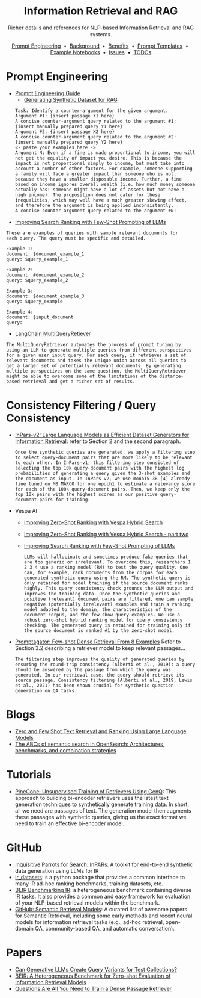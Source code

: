 <h1 align="center">
  <!-- <a href="https://github.com/mddunlap924/VHSpy">
    <img src="https://raw.githubusercontent.com/mddunlap924/PyVHS/main/doc/imgs/pyvhs.png" width="512" height="256" alt="pyvhs">
  </a> -->
  Information Retrieval and RAG
</h1>

<p align="center">Richer details and references for NLP-based Information Retrieval and RAG systems.
</p> 

<p align="center">
<a href="#prompt-engineering">Prompt Engineering</a> &nbsp;&bull;&nbsp;
<a href="#background">Background</a> &nbsp;&bull;&nbsp;
<a href="#benefits">Benefits</a> &nbsp;&bull;&nbsp;
<a href="#prompt-templates">Prompt Templates</a> &nbsp;&bull;&nbsp;
<a href="#example-notebooks">Example Notebooks</a> &nbsp;&bull;&nbsp;
<a href="#issues">Issues</a> &nbsp;&bull;&nbsp;
<a href="#todos">TODOs</a>
</p>

# Prompt Engineering
- [Prompt Engineering Guide](https://promptingguide.ai/)
    - [Generating Synthetic Dataset for RAG](https://www.promptingguide.ai/applications/synthetic_rag)
    ```
    Task: Identify a counter-argument for the given argument.
    Argument #1: {insert passage X1 here}
    A concise counter-argument query related to the argument #1: {insert manually prepared query Y1 here}
    Argument #2: {insert passage X2 here}
    A concise counter-argument query related to the argument #2: {insert manually prepared query Y2 here}
    <- paste your examples here ->
    Argument N: Even if a fine is made proportional to income, you will not get the equality of impact you desire. This is because the impact is not proportional simply to income, but must take into account a number of other factors. For example, someone supporting a family will face a greater impact than someone who is not, because they have a smaller disposable income. Further, a fine based on income ignores overall wealth (i.e. how much money someone actually has: someone might have a lot of assets but not have a high income). The proposition does not cater for these inequalities, which may well have a much greater skewing effect, and therefore the argument is being applied inconsistently.
    A concise counter-argument query related to the argument #N:
    ```
- [Improving Search Ranking with Few-Shot Prompting of LLMs](https://blog.vespa.ai/improving-text-ranking-with-few-shot-prompting/)
```
These are examples of queries with sample relevant documents for
each query. The query must be specific and detailed.

Example 1:
document: $document_example_1
query: $query_example_1

Example 2:
document: #document_example_2
query: $query_example_2

Example 3:
document: $document_example_3
query: $query_example

Example 4:
document: $input_document
query:
```

- [LangChain MultiQueryRetiever](https://python.langchain.com/docs/modules/data_connection/retrievers/MultiQueryRetriever)

```The MultiQueryRetriever automates the process of prompt tuning by using an LLM to generate multiple queries from different perspectives for a given user input query. For each query, it retrieves a set of relevant documents and takes the unique union across all queries to get a larger set of potentially relevant documents. By generating multiple perspectives on the same question, the MultiQueryRetriever might be able to overcome some of the limitations of the distance-based retrieval and get a richer set of results.```

# Consistency Filtering / Query Consistency
- [InPars-v2: Large Language Models as Efficient
Dataset Generators for Information Retrieval](https://arxiv.org/pdf/2301.01820.pdf): refer to Section 2 and the second paragraph.
    
    ```Once the synthetic queries are generated, we apply a filtering step to select query-document pairs that are more likely to be relevant to each other. In InPars-v1, this filtering step consisted of selecting the top 10k query-document pairs with the highest log probabilities of generating a query given the 3-shot examples and the document as input. In InPars-v2, we use monoT5-3B [4] already fine tuned on MS MARCO for one epoch1 to estimate a relevancy score for each of the 100k query-document pairs. Then, we keep only the top 10k pairs with the highest scores as our positive query-document pairs for training.```
- Vespa AI
    - [Improving Zero-Shot Ranking with Vespa Hybrid Search](https://blog.vespa.ai/improving-zero-shot-ranking-with-vespa/#next-blog-post-in-this-series)
    - [Improving Zero-Shot Ranking with Vespa Hybrid Search - part two](https://blog.vespa.ai/improving-zero-shot-ranking-with-vespa-part-two/)
    - [Improving Search Ranking with Few-Shot Prompting of LLMs](https://blog.vespa.ai/improving-text-ranking-with-few-shot-prompting/)
        
        ```LLMs will hallucinate and sometimes produce fake queries that are too generic or irrelevant. To overcome this, researchers 1 2 3 4 use a ranking model (RM) to test the query quality. One can, for example, rank documents from the corpus for each generated synthetic query using the RM. The synthetic query is only retained for model training if the source document ranks highly. This query consistency check grounds the LLM output and improves the training data. Once the synthetic queries and positive (relevant) document pairs are filtered, one can sample negative (potentially irrelevant) examples and train a ranking model adapted to the domain, the characteristics of the document corpus, and the few-show query examples. We use a robust zero-shot hybrid ranking model for query consistency checking. The generated query is retained for training only if the source document is ranked #1 by the zero-shot model.```

- [Promptagator: Few-shot Dense Retrieval From 8 Examples](https://arxiv.org/pdf/2209.11755v1.pdf) Refer to Section 3.2 describing a retriever model to keep relevant passages...

  ```The filtering step improves the quality of generated queries by ensuring the round-trip consistency (Alberti et al., 2019): a query should be answered by the passage from which the query was generated. In our retrieval case, the query should retrieve its source passage. Consistency filtering (Alberti et al., 2019; Lewis et al., 2021) has been shown crucial for synthetic question generation on QA tasks.```

# Blogs
- [Zero and Few Shot Text Retrieval and Ranking Using Large Language Models](https://blog.reachsumit.com/posts/2023/03/llm-for-text-ranking/)
- [The ABCs of semantic search in OpenSearch: Architectures, benchmarks, and combination strategies](https://opensearch.org/blog/semantic-science-benchmarks/)

# Tutorials
- [PineCone: Unsupervised Training of Retrievers Using GenQ](https://www.pinecone.io/learn/series/nlp/genq/): This approach to building bi-encoder retrievers uses the latest text generation techniques to synthetically generate training data. In short, all we need are passages of text. The generation model then augments these passages with synthetic queries, giving us the exact format we need to train an effective bi-encoder model.

# GitHub
- [Inquisitive Parrots for Search: InPARs](https://github.com/zetaalphavector/InPars): A toolkit for end-to-end synthetic data generation using LLMs for IR
- [ir_datasets](https://github.com/allenai/ir_datasets): s a python package that provides a common interface to many IR ad-hoc ranking benchmarks, training datasets, etc.
- [BEIR Benchmarking IR](https://github.com/beir-cellar/beir): a heterogeneous benchmark containing diverse IR tasks. It also provides a common and easy framework for evaluation of your NLP-based retrieval models within the benchmark.
- [GitHub: Semantic Retrieval Models](https://github.com/caiyinqiong/Semantic-Retrieval-Models): A curated list of awesome papers for Semantic Retrieval, including some early methods and recent neural models for information retrieval tasks (e.g., ad-hoc retrieval, open-domain QA, community-based QA, and automatic conversation).

# Papers
- [Can Generative LLMs Create Query Variants for Test Collections?](https://www.microsoft.com/en-us/research/uploads/prod/2023/05/srp0313-alaofi.pdf)
- [BEIR: A Heterogeneous Benchmark for Zero-shot Evaluation of Information Retrieval Models](https://arxiv.org/pdf/2104.08663.pdf)
- [Questions Are All You Need to Train a Dense Passage Retriever ](https://direct.mit.edu/tacl/article/doi/10.1162/tacl_a_00564/116466/Questions-Are-All-You-Need-to-Train-a-Dense)